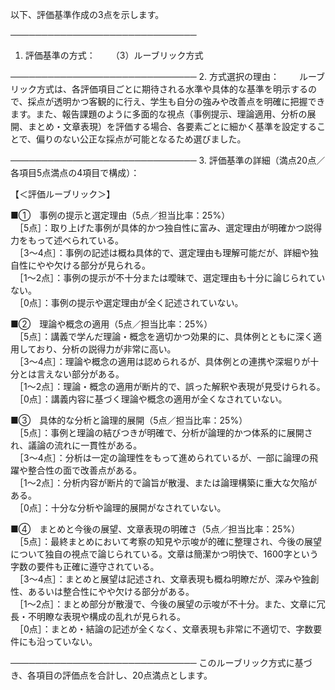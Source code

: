 以下、評価基準作成の3点を示します。

──────────────────────────────
1. 評価基準の方式：　
　（3）ルーブリック方式

──────────────────────────────
2. 方式選択の理由：　
　ルーブリック方式は、各評価項目ごとに期待される水準や具体的な基準を明示するので、採点が透明かつ客観的に行え、学生も自分の強みや改善点を明確に把握できます。また、報告課題のように多面的な視点（事例提示、理論適用、分析の展開、まとめ・文章表現）を評価する場合、各要素ごとに細かく基準を設定することで、偏りのない公正な採点が可能となるため選びました。

──────────────────────────────
3. 評価基準の詳細（満点20点／各項目5点満点の4項目で構成）：

【＜評価ルーブリック＞】

■①　事例の提示と選定理由（5点／担当比率：25%）  
　［5点］：取り上げた事例が具体的かつ独自性に富み、選定理由が明確かつ説得力をもって述べられている。  
　［3～4点］：事例の記述は概ね具体的で、選定理由も理解可能だが、詳細や独自性にやや欠ける部分が見られる。  
　［1～2点］：事例の提示が不十分または曖昧で、選定理由も十分に論じられていない。  
　［0点］：事例の提示や選定理由が全く記述されていない。

■②　理論や概念の適用（5点／担当比率：25%）  
　［5点］：講義で学んだ理論・概念を適切かつ効果的に、具体例とともに深く適用しており、分析の説得力が非常に高い。  
　［3～4点］：理論や概念の適用は認められるが、具体例との連携や深堀りが十分とは言えない部分がある。  
　［1～2点］：理論・概念の適用が断片的で、誤った解釈や表現が見受けられる。  
　［0点］：講義内容に基づく理論や概念の適用が全くなされていない。

■③　具体的な分析と論理的展開（5点／担当比率：25%）  
　［5点］：事例と理論の結びつきが明確で、分析が論理的かつ体系的に展開され、議論の流れに一貫性がある。  
　［3～4点］：分析は一定の論理性をもって進められているが、一部に論理の飛躍や整合性の面で改善点がある。  
　［1～2点］：分析内容が断片的で論旨が散漫、または論理構築に重大な欠陥がある。  
　［0点］：十分な分析や論理的展開がなされていない。

■④　まとめと今後の展望、文章表現の明確さ（5点／担当比率：25%）  
　［5点］：最終まとめにおいて考察の知見や示唆が的確に整理され、今後の展望について独自の視点で論じられている。文章は簡潔かつ明快で、1600字という字数の要件も正確に遵守されている。  
　［3～4点］：まとめと展望は記述され、文章表現も概ね明瞭だが、深みや独創性、あるいは整合性にやや欠ける部分がある。  
　［1～2点］：まとめ部分が散漫で、今後の展望の示唆が不十分。また、文章に冗長・不明瞭な表現や構成の乱れが見られる。  
　［0点］：まとめ・結論の記述が全くなく、文章表現も非常に不適切で、字数要件にも沿っていない。

──────────────────────────────
このルーブリック方式に基づき、各項目の評価点を合計し、20点満点とします。